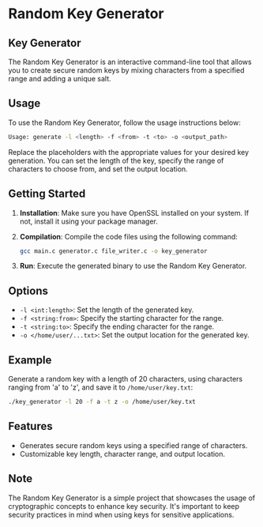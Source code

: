 # Random Key Generator

## Key Generator

The Random Key Generator is an interactive command-line tool that allows you to create secure random keys by mixing characters from a specified range and adding a unique salt.

## Usage

To use the Random Key Generator, follow the usage instructions below:

```bash
Usage: generate -l <length> -f <from> -t <to> -o <output_path>
```

Replace the placeholders with the appropriate values for your desired key generation. You can set the length of the key, specify the range of characters to choose from, and set the output location.

## Getting Started

1. **Installation**: Make sure you have OpenSSL installed on your system. If not, install it using your package manager.

2. **Compilation**: Compile the code files using the following command:

   ```bash
   gcc main.c generator.c file_writer.c -o key_generator
   ```

3. **Run**: Execute the generated binary to use the Random Key Generator.

## Options

- `-l <int:length>`: Set the length of the generated key.
- `-f <string:from>`: Specify the starting character for the range.
- `-t <string:to>`: Specify the ending character for the range.
- `-o </home/user/...txt>`: Set the output location for the generated key.

## Example

Generate a random key with a length of 20 characters, using characters ranging from 'a' to 'z', and save it to `/home/user/key.txt`:

```bash
./key_generator -l 20 -f a -t z -o /home/user/key.txt
```

## Features

- Generates secure random keys using a specified range of characters.
- Customizable key length, character range, and output location.

## Note

The Random Key Generator is a simple project that showcases the usage of cryptographic concepts to enhance key security. It's important to keep security practices in mind when using keys for sensitive applications.
```
